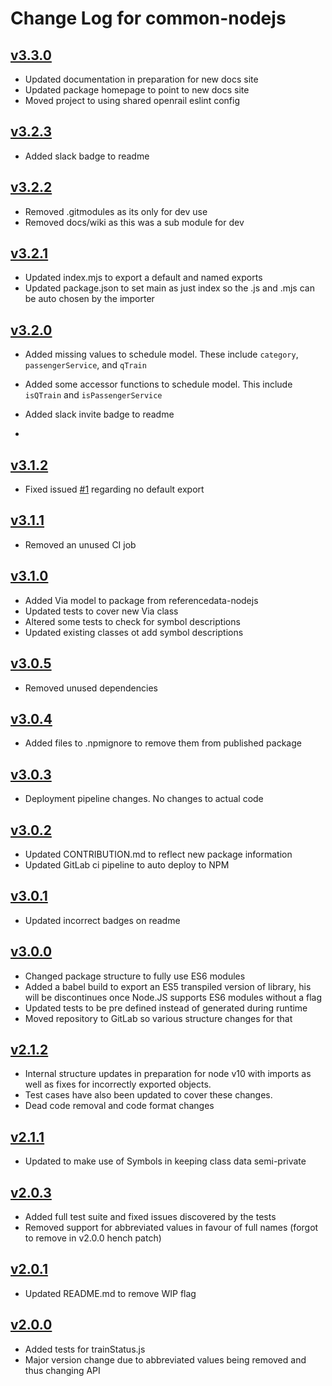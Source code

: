 # Change Log for common-nodejs


## [v3.3.0](https://gitlab.com/openrail/uk/common-nodejs/tags/v3.3.0)
* Updated documentation in preparation for new docs site
* Updated package homepage to point to new docs site
* Moved project to using shared openrail eslint config

## [v3.2.3](https://gitlab.com/openrail/uk/common-nodejs/tags/v3.2.3)
* Added slack badge to readme

## [v3.2.2](https://gitlab.com/openrail/uk/common-nodejs/tags/v3.2.2)
* Removed .gitmodules as its only for dev use
* Removed docs/wiki as this was a sub module for dev

## [v3.2.1](https://gitlab.com/openrail/uk/common-nodejs/tags/v3.2.1)
* Updated index.mjs to export a default and named exports
* Updated package.json to set main as just index so the .js and .mjs can be auto chosen by the importer

## [v3.2.0](https://gitlab.com/openrail/uk/common-nodejs/tags/v3.2.0)
* Added missing values to schedule model. These include `category`, `passengerService`, and `qTrain`
* Added some accessor functions to schedule model. This include `isQTrain` and `isPassengerService`

* Added slack invite badge to readme
* 
## [v3.1.2](https://gitlab.com/openrail/uk/common-nodejs/tags/v3.1.2)
* Fixed issued [#1](https://gitlab.com/openrail/uk/common-nodejs/issues/1) regarding no default export

## [v3.1.1](https://gitlab.com/openrail/uk/common-nodejs/tags/v3.1.1)
* Removed an unused CI job

## [v3.1.0](https://gitlab.com/openrail/uk/common-nodejs/tags/v3.1.0)
* Added Via model to package from referencedata-nodejs
* Updated tests to cover new Via class
* Altered some tests to check for symbol descriptions
* Updated existing classes ot add symbol descriptions

## [v3.0.5](https://gitlab.com/openrail/uk/common-nodejs/tags/v3.0.5)
* Removed unused dependencies

## [v3.0.4](https://gitlab.com/openrail/uk/common-nodejs/tags/v3.0.4)
* Added files to .npmignore to remove them from published package

## [v3.0.3](https://gitlab.com/openrail/uk/common-nodejs/tags/v3.0.3)
* Deployment pipeline changes. No changes to actual code

## [v3.0.2](https://gitlab.com/openrail/uk/common-nodejs/tags/v3.0.2)
* Updated CONTRIBUTION.md to reflect new package information
* Updated GitLab ci pipeline to auto deploy to NPM

## [v3.0.1](https://gitlab.com/openrail/uk/common-nodejs/tags/v3.0.1)
* Updated incorrect badges on readme

## [v3.0.0](https://gitlab.com/openrail/uk/common-nodejs/tags/v3.0.0)
* Changed package structure to fully use ES6 modules
* Added a babel build to export an ES5 transpiled version of library, his will be discontinues once Node.JS supports ES6 modules without a flag
* Updated tests to be pre defined instead of generated during runtime
* Moved repository to GitLab so various structure changes for that

## [v2.1.2](https://gitlab.com/openrail/uk/common-nodejs/tags/v2.1.2)
* Internal structure updates in preparation for node v10 with imports as well as fixes for incorrectly exported objects.
* Test cases have also been updated to cover these changes.
* Dead code removal and code format changes

## [v2.1.1](https://gitlab.com/openrail/uk/common-nodejs/tags/v2.1.1)
* Updated to make use of Symbols in keeping class data semi-private

## [v2.0.3](https://gitlab.com/openrail/uk/common-nodejs/tags/v2.0.3)
* Added full test suite and fixed issues discovered by the tests
* Removed support for abbreviated values in favour of full names (forgot to remove in v2.0.0 hench patch)

## [v2.0.1](https://gitlab.com/openrail/uk/common-nodejs/tags/v2.0.1)
* Updated README.md to remove WIP flag

## [v2.0.0](https://gitlab.com/openrail/uk/common-nodejs/tags/v2.0.0)
* Added tests for trainStatus.js
* Major version change due to abbreviated values being removed and thus changing API